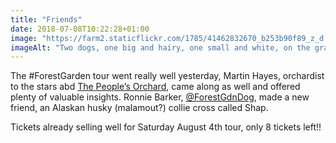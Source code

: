 ```yaml
---
title: "Friends"
date: 2018-07-08T10:22:28+01:00
image: "https://farm2.staticflickr.com/1785/41462832670_b253b90f89_z_d.jpg"
imageAlt: "Two dogs, one big and hairy, one small and white, on the grass"
---
```


The #ForestGarden tour went really well yesterday, Martin Hayes, orchardist to the stars abd [The People’s Orchard](https://www.facebook.com/peoplesorchardstdogs/), came along as well and offered plenty of valuable insights. Ronnie Barker, [@ForestGdnDog](https://twitter.com/forestgdndog), made a new friend, an Alaskan husky (malamout?) collie cross called Shap.

Tickets already selling well for Saturday August 4th tour, only 8 tickets left!!
